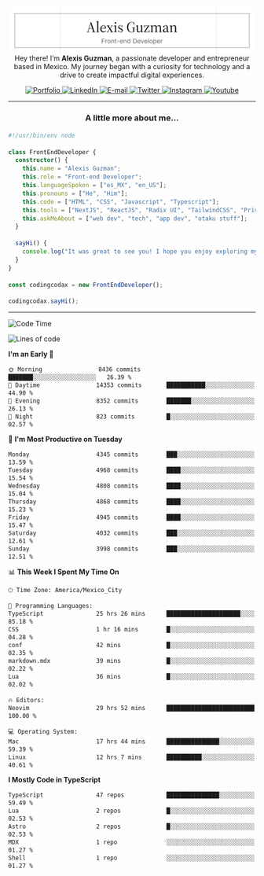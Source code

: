 <img align='right' src="./Banner.png" width="" />
<p align='center'>Hey there! I’m <strong>Alexis Guzman</strong>, a passionate developer and entrepreneur based in Mexico. My journey began with a curiosity for technology and a drive to create impactful digital experiences.</p>

<div align='center'>
  <a href='https://www.codingcodax.dev' target='_blank'>
    <img alt='Portfolio' src='https://img.shields.io/badge/Portfolio-black?logo=vercel&style=flat-square'>
  </a>
  <a href='https://linkedin.com/in/codingcodax' target='_blank'>
    <img alt='LinkedIn' src='https://img.shields.io/badge/LinkedIn-black?logo=LinkedIn&style=flat-square'>
  </a>
  <a href='mailto:hello@codingcodax.com' target='_blank'>
    <img alt='E-mail' src='https://img.shields.io/badge/Email-black?logo=Gmail&style=flat-square'>
  </a>
  <a href='https://x.com/codingcodax' target='_blank'>
    <img alt='Twitter' src='https://img.shields.io/badge/X-black?logo=X&style=flat-square'>
  </a>
  <a href='https://www.instagram.com/codingcodax' target='_blank'>
    <img alt='Instagram' src='https://img.shields.io/badge/Instagram-black?logo=Instagram&style=flat-square'>
  </a>
  <a href='https://www.youtube.com/@codingcodax' target='_blank'>
    <img alt='Youtube' src='https://img.shields.io/badge/YouTube-black?logo=Youtube&style=flat-square'>
  </a>
</div>


---

<h3 align='center'>A little more about me...</h3>

```typescript
#!/usr/bin/env node

class FrontEndDeveloper {
  constructor() {
    this.name = "Alexis Guzman";
    this.role = "Front-end Developer";
    this.languageSpoken = ["es_MX", "en_US"];
    this.pronouns = ["He", "Him"];
    this.code = ["HTML", "CSS", "Javascript", "Typescript"];
    this.tools = ["NextJS", "ReactJS", "Radix UI", "TailwindCSS", "Prisma", "Shadcn UI"];
    this.askMeAbout = ["web dev", "tech", "app dev", "otaku stuff"];
  }

  sayHi() {
    console.log("It was great to see you! I hope you enjoy exploring my work.");
  }
}

const codingcodax = new FrontEndDeveloper();

codingcodax.sayHi();
```

---

<!--START_SECTION:waka-->
![Code Time](http://img.shields.io/badge/Code%20Time-3%2C399%20hrs%207%20mins-blue)

![Lines of code](https://img.shields.io/badge/From%20Hello%20World%20I%27ve%20Written-9.4%20million%20lines%20of%20code-blue)

**I'm an Early 🐤** 

```text
🌞 Morning                8436 commits        ███████░░░░░░░░░░░░░░░░░░   26.39 % 
🌆 Daytime                14353 commits       ███████████░░░░░░░░░░░░░░   44.90 % 
🌃 Evening                8352 commits        ███████░░░░░░░░░░░░░░░░░░   26.13 % 
🌙 Night                  823 commits         █░░░░░░░░░░░░░░░░░░░░░░░░   02.57 % 
```
📅 **I'm Most Productive on Tuesday** 

```text
Monday                   4345 commits        ███░░░░░░░░░░░░░░░░░░░░░░   13.59 % 
Tuesday                  4968 commits        ████░░░░░░░░░░░░░░░░░░░░░   15.54 % 
Wednesday                4808 commits        ████░░░░░░░░░░░░░░░░░░░░░   15.04 % 
Thursday                 4868 commits        ████░░░░░░░░░░░░░░░░░░░░░   15.23 % 
Friday                   4945 commits        ████░░░░░░░░░░░░░░░░░░░░░   15.47 % 
Saturday                 4032 commits        ███░░░░░░░░░░░░░░░░░░░░░░   12.61 % 
Sunday                   3998 commits        ███░░░░░░░░░░░░░░░░░░░░░░   12.51 % 
```


📊 **This Week I Spent My Time On** 

```text
🕑︎ Time Zone: America/Mexico_City

💬 Programming Languages: 
TypeScript               25 hrs 26 mins      █████████████████████░░░░   85.18 % 
CSS                      1 hr 16 mins        █░░░░░░░░░░░░░░░░░░░░░░░░   04.28 % 
conf                     42 mins             █░░░░░░░░░░░░░░░░░░░░░░░░   02.35 % 
markdown.mdx             39 mins             █░░░░░░░░░░░░░░░░░░░░░░░░   02.22 % 
Lua                      36 mins             █░░░░░░░░░░░░░░░░░░░░░░░░   02.02 % 

🔥 Editors: 
Neovim                   29 hrs 52 mins      █████████████████████████   100.00 % 

💻 Operating System: 
Mac                      17 hrs 44 mins      ███████████████░░░░░░░░░░   59.39 % 
Linux                    12 hrs 7 mins       ██████████░░░░░░░░░░░░░░░   40.61 % 
```

**I Mostly Code in TypeScript** 

```text
TypeScript               47 repos            ███████████████░░░░░░░░░░   59.49 % 
Lua                      2 repos             █░░░░░░░░░░░░░░░░░░░░░░░░   02.53 % 
Astro                    2 repos             █░░░░░░░░░░░░░░░░░░░░░░░░   02.53 % 
MDX                      1 repo              ░░░░░░░░░░░░░░░░░░░░░░░░░   01.27 % 
Shell                    1 repo              ░░░░░░░░░░░░░░░░░░░░░░░░░   01.27 % 
```




<!--END_SECTION:waka-->
